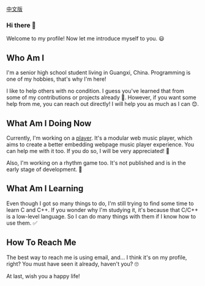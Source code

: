 [中文版](README_zh-CN.md)

### Hi there 👋

Welcome to my profile! Now let me introduce myself to you. 😃

## Who Am I

I'm a senior high school student living in Guangxi, China. Programming is one of my hobbies, that's why I'm here!

I like to help others with no condition. I guess you've learned that from some of my contributions or projects already 🤔. However, if you want some help from me, you can reach out directly! I will help you as much as I can 😊.

## What Am I Doing Now

Currently, I'm working on a [player](https://github.com/M4TEC/PenguinPlayer). It's a modular web music player, which aims to create a better embedding webpage music player experience. You can help me with it too. If you do so, I will be very appreciated! 🤗

Also, I'm working on a rhythm game too. It's not published and is in the early stage of development. 👀

## What Am I Learning

Even though I got so many things to do, I'm still trying to find some time to learn C and C++. If you wonder why I'm studying it, it's because that C/C++ is a low-level language. So I can do many things with them if I know how to use them. ✅

## How To Reach Me

The best way to reach me is using email, and... I think it's on my profile, right? You must have seen it already, haven't you? 🙄


At last, wish you a happy life!

<!--# About Giving Up GitHub
Note: I encourage you to add the below to your existing `README.md` on your GitHub project.

== I'm Still Using GitHub Under Protest ==

Most of my projects are currently hosted on GitHub.  This is not ideal; GitHub
is a proprietary, trade-secret system that is not Free and Open Souce Software
(FOSS).  I'm deeply concerned about using a proprietary system like GitHub to
develop our FOSS project. I urge you to read about the [Give up GitHub](https://GiveUpGitHub.org)
campaign from [the Software Freedom Conservancy](https://sfconservancy.org) to
understand some of the reasons why GitHub is not a good place to host FOSS
projects.

Any use of my projects' code by GitHub Copilot, past or present, is done
without my permission.  I do not consent to GitHub's use of my projects'
code in Copilot.

![Logo of the GiveUpGitHub campaign](https://sfconservancy.org/img/GiveUpGitHub.png)-->

<!--
**YUCLing/YUCLing** is a ✨ _special_ ✨ repository because its `README.md` (this file) appears on your GitHub profile.

Here are some ideas to get you started:

- 🔭 I’m currently working on ...
- 🌱 I’m currently learning ...
- 👯 I’m looking to collaborate on ...
- 🤔 I’m looking for help with ...
- 💬 Ask me about ...
- 📫 How to reach me: ...
- 😄 Pronouns: ...
- ⚡ Fun fact: ...
-->
